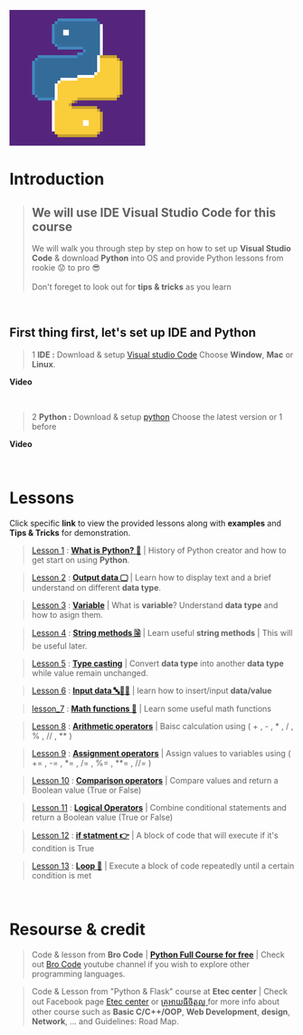 ![Python logo GIFs](docs/gifs_readme/Python-logo-gifs.gif)

# **Introduction**
> ## We will use IDE **Visual Studio Code** for this course <br>
> We will walk you through step by step on how to set up **Visual Studio Code** & download **Python** into OS and provide Python lessons from rookie 😟 to pro 😎 <br><br>
> Don't foreget to look out for **tips & tricks** as you learn

<br>

## First thing first, let's set up **IDE** and **Python**
> 1 **IDE :** Download & setup [Visual studio Code](https://code.visualstudio.com/Download) Choose **Window**, **Mac** or **Linux**.

**Video**

<br>


> 2 **Python :** Download & setup [python](https://www.python.org/downloads/) Choose the latest version or 1 before

**Video**

<br>

# Lessons

Click specific **link** to view the provided lessons along with **examples** and **Tips & Tricks** for demonstration.

> [Lesson 1](Lessons/lesson_1.md) : [**What is Python? 🐍**](Lessons/lesson_1.md) | History of Python creator and how to get start on using **Python**.

> [Lesson 2](Lessons/lesson_2.md) : [**Output data 🖵**](Lessons/lesson_2.md) | Learn how to display text and a brief understand on different **data type**.

> [Lesson 3](Lessons/lesson_3.md) : [**Variable**](Lessons/lesson_3.md) | What is **variable**? Understand **data type** and how to asign them.

> [Lesson 4](Lessons/lesson_4.md) : [**String methods 🗟**](Lessons/lesson_4.md) | Learn useful **string methods** | This will be useful later.

> [Lesson 5](Lessons/lesson_5.md) : [**Type casting**](Lessons/lesson_5.md) | Convert **data type** into another **data type** while value remain unchanged.

> [Lesson 6](Lessons/lesson_6.md) : [**Input data 🔤🔢🔢**](Lessons/lesson_6.md) | learn how to insert/input **data/value**

> [lesson_7](Lessons/lesson_7.md) : [**Math functions 🧮**](Lessons/lesson_7.md) | Learn some useful math functions

> [Lesson 8](Lessons/lesson_8.md) : [**Arithmetic operators**](Lessons/lesson_8.md) | Baisc calculation using ( + , - , * , / , % , // , ** )

> [Lesson 9]() : [**Assignment operators**]() | Assign values to variables using ( += , -= , *= , /= , %= , **= , //= )

> [Lesson 10]() : [**Comparison operators**]() | Compare values and return a Boolean value (True or False)

> [Lesson 11]() : [**Logical Operators**]() | Combine conditional statements and return a Boolean value (True or False)

> [Lesson 12]() : [**if statment 👉**]() | A block of code that will execute if it's condition is True

> [Lesson 13]() : [**Loop 🔁**]() | Execute a block of code repeatedly until a certain condition is met

<br>

# Resourse & credit

> Code & lesson from **Bro Code** | [**Python Full Course for free**](https://www.youtube.com/watch?v=XKHEtdqhLK8&t=4053s) | Check out [Bro Code](https://www.youtube.com/@BroCodez) youtube channel if you wish to explore other programming languages.

> Code & Lesson from "Python & Flask" course at **Etec center** | Check out Facebook page [Etec center](https://www.facebook.com/etectrainingcenter) or [គ្រូអាយធីចិត្តល្អ ](https://www.facebook.com/kroitfan) for more info about other course such as **Basic C/C++/OOP**, **Web Development**, **design**, **Network**, ... and Guidelines: Road Map.
